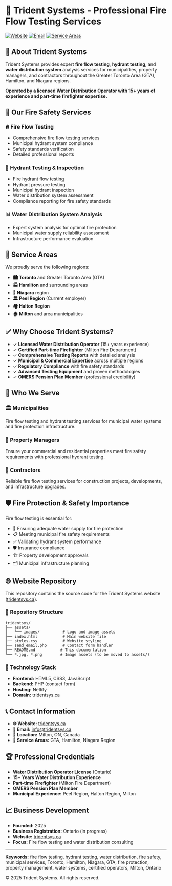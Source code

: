 # 🔱 Trident Systems - Professional Fire Flow Testing Services

[![Website](https://img.shields.io/badge/Website-tridentsys.ca-blue)](https://tridentsys.ca)
[![Email](https://img.shields.io/badge/Email-info@tridentsys.ca-red)](mailto:info@tridentsys.ca)
[![Service Areas](https://img.shields.io/badge/Service%20Areas-GTA%20|%20Hamilton%20|%20Niagara-green)](#service-areas)

## 🚒 About Trident Systems

Trident Systems provides expert **fire flow testing**, **hydrant testing**, and **water distribution system** analysis services for municipalities, property managers, and contractors throughout the Greater Toronto Area (GTA), Hamilton, and Niagara regions.

**Operated by a licensed Water Distribution Operator with 15+ years of experience and part-time firefighter expertise.**

## 🎯 Our Fire Safety Services

### 🔥 Fire Flow Testing
- Comprehensive fire flow testing services
- Municipal hydrant system compliance
- Safety standards verification
- Detailed professional reports

### 🚰 Hydrant Testing & Inspection
- Fire hydrant flow testing
- Hydrant pressure testing
- Municipal hydrant inspection
- Water distribution system assessment
- Compliance reporting for fire safety standards

### 📊 Water Distribution System Analysis
- Expert system analysis for optimal fire protection
- Municipal water supply reliability assessment
- Infrastructure performance evaluation

## 📍 Service Areas

We proudly serve the following regions:
- **🏙️ Toronto** and Greater Toronto Area (GTA)
- **🏭 Hamilton** and surrounding areas
- **🌊 Niagara** region
- **🏛️ Peel Region** (Current employer)
- **🏘️ Halton Region**
- **🏠 Milton** and area municipalities

## ✅ Why Choose Trident Systems?

- ✓ **Licensed Water Distribution Operator** (15+ years experience)
- ✓ **Certified Part-time Firefighter** (Milton Fire Department)
- ✓ **Comprehensive Testing Reports** with detailed analysis
- ✓ **Municipal & Commercial Expertise** across multiple regions
- ✓ **Regulatory Compliance** with fire safety standards
- ✓ **Advanced Testing Equipment** and proven methodologies
- ✓ **OMERS Pension Plan Member** (professional credibility)

## 👥 Who We Serve

### 🏛️ Municipalities
Fire flow testing and hydrant testing services for municipal water systems and fire protection infrastructure.

### 🏢 Property Managers
Ensure your commercial and residential properties meet fire safety requirements with professional hydrant testing.

### 🚧 Contractors
Reliable fire flow testing services for construction projects, developments, and infrastructure upgrades.

## 🛡️ Fire Protection & Safety Importance

Fire flow testing is essential for:
- 🚨 Ensuring adequate water supply for fire protection
- 📋 Meeting municipal fire safety requirements
- ✅ Validating hydrant system performance
- 🛡️ Insurance compliance
- 🏗️ Property development approvals
- 🗂️ Municipal infrastructure planning

## 🌐 Website Repository

This repository contains the source code for the Trident Systems website ([tridentsys.ca](https://tridentsys.ca)).

### 📂 Repository Structure
```
tridentsys/
├── assets/
│   └── images/          # Logo and image assets
├── index.html           # Main website file
├── styles.css           # Website styling
├── send_email.php       # Contact form handler
├── README.md           # This documentation
└── *.jpg, *.png        # Image assets (to be moved to assets/)
```

### 🚀 Technology Stack
- **Frontend:** HTML5, CSS3, JavaScript
- **Backend:** PHP (contact form)
- **Hosting:** Netlify
- **Domain:** tridentsys.ca

## 📞 Contact Information

- **🌐 Website:** [tridentsys.ca](https://tridentsys.ca)
- **📧 Email:** [info@tridentsys.ca](mailto:info@tridentsys.ca)
- **📍 Location:** Milton, ON, Canada
- **🎯 Service Areas:** GTA, Hamilton, Niagara Region

## 🏆 Professional Credentials

- **Water Distribution Operator License** (Ontario)
- **15+ Years Water Distribution Experience**
- **Part-time Firefighter** (Milton Fire Department)
- **OMERS Pension Plan Member**
- **Municipal Experience:** Peel Region, Halton Region, Milton

## 📈 Business Development

- **Founded:** 2025
- **Business Registration:** Ontario (in progress)
- **Website:** [tridentsys.ca](https://tridentsys.ca)
- **Focus:** Fire flow testing and water distribution consulting

---

**Keywords:** fire flow testing, hydrant testing, water distribution, fire safety, municipal services, Toronto, Hamilton, Niagara, GTA, fire protection, property management, water systems, certified operators, Milton, Ontario

© 2025 Trident Systems. All rights reserved.